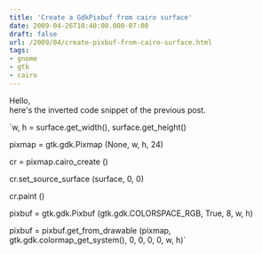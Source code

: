 ```yaml
---
title: 'Create a GdkPixbuf from cairo surface'
date: 2009-04-26T10:40:00.000-07:00
draft: false
url: /2009/04/create-pixbuf-from-cairo-surface.html
tags: 
- gnome
- gtk
- cairo
---
```


Hello,  
here's the inverted code snippet of the previous post.  
  
`w, h = surface.get_width(), surface.get_height()  
  
pixmap = gtk.gdk.Pixmap (None, w, h, 24)  
  
cr = pixmap.cairo_create ()  
  
cr.set_source_surface (surface, 0, 0)  
  
cr.paint ()  
  
pixbuf = gtk.gdk.Pixbuf (gtk.gdk.COLORSPACE_RGB, True, 8, w, h)  
  
pixbuf = pixbuf.get_from_drawable (pixmap, gtk.gdk.colormap_get_system(), 0, 0, 0, 0, w, h)`